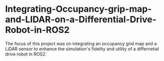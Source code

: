 # Integrating-Occupancy-grip-map-and-LIDAR-on-a-Differential-Drive-Robot-in-ROS2
The focus of this project was on integrating an occupancy grid map and a LiDAR sensor to enhance the simulation's fidelity and utility of a differnetial drive robot in ROS2.
